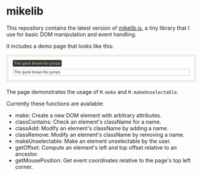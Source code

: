 # mikelib

This repository contains the latest version of
[mikelib.js](https://github.com/michaellaszlo/mikelib/blob/master/js/mikelib.js),
a tiny library that I use for basic DOM manipulation and event handling.

It includes a demo page that looks like this:

![Demo page for mikelib.js](https://github.com/michaellaszlo/mikelib/blob/master/screenshot.png)

The page demonstrates the usage of `M.make` and `M.makeUnselectable`.

Currently these functions are available:

- make: Create a new DOM element with arbitrary attributes.
- classContains: Check an element's className for a name.
- classAdd: Modify an element's className by adding a name.
- classRemove: Modify an element's className by removing a name.
- makeUnselectable: Make an element unselectable by the user.
- getOffset: Compute an element's left and top offset relative to an ancestor.
- getMousePosition: Get event coordinates relative to the page's top left corner.


